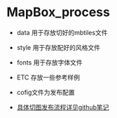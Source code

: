 # MapBox_process

- data 
用于存放切好的mbtiles文件

- style
用于存放配好的风格文件

- fonts
用于存放字体文件

- ETC
存放一些参考样例

- cofig文件为发布配置

- [具体切图发布流程详见github笔记](https://github.com/GuoZhenghao/Document/blob/master/Map/MapBox/Root.md)
